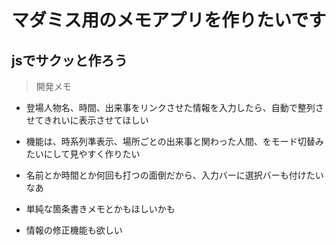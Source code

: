 # マダミス用のメモアプリを作りたいです
## jsでサクッと作ろう
> 開発メモ
- 登場人物名、時間、出来事をリンクさせた情報を入力したら、自動で整列させてきれいに表示させてほしい

- 機能は、時系列準表示、場所ごとの出来事と関わった人間、をモード切替みたいにして見やすく作りたい

- 名前とか時間とか何回も打つの面倒だから、入力バーに選択バーも付けたいなあ
- 単純な箇条書きメモとかもほしいかも
- 情報の修正機能も欲しい